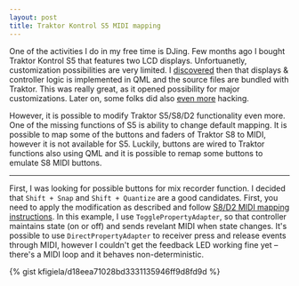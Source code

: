 ```yaml
---
layout: post
title: Traktor Kontrol S5 MIDI mapping
---
```


One of the activities I do in my free time is DJing. Few months ago I bought Traktor Kontrol S5 that features two LCD displays. Unfortuanetly, customization possibilities are very limited. I [discovered](https://www.native-instruments.com/forum/threads/s5-s8-needs-spectrum-waveform-colors-on-display.267253/#post-1475226) then that displays & controller logic is implemented in QML and the source files are bundled with Traktor. This was really great, as it opened possibility for major customizations. Later on, some folks did also [even more](https://www.native-instruments.com/forum/threads/s8-s5-display-mods.288222/) hacking.

However, it is possible to modify Traktor S5/S8/D2 functionality even more. One of the missing functions of S5 is ability to change default mapping. It is possible to map some of the buttons and faders of Traktor S8 to MIDI, however it is not available for S5. Luckily, buttons are wired to Traktor functions also using QML and it is possible to remap some buttons to emulate S8 MIDI buttons.

---

First, I was looking for possible buttons for mix recorder function. I decided that `Shift + Snap` and `Shift + Quantize` are a good candidates. First, you need to apply the modification as described and follow [S8/D2 MIDI mapping instructions](https://support.native-instruments.com/hc/en-us/articles/209571249-How-Can-I-Modify-my-TRAKTOR-KONTROL-S8-D2-Default-Mapping-Using-MIDI-Controls-). In this example, I use `TogglePropertyAdapter`, so that controller maintains state (on or off) and sends revelant MIDI when state changes. It's possible to use `DirectPropertyAdapter` to receiver press and release events through MIDI, however I couldn't get the feedback LED working fine yet – there's a MIDI loop and it behaves non-deterministic.

{% gist kfigiela/d18eea71028bd3331135946ff9d8fd9d %}
